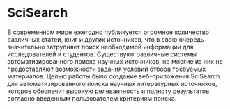 # SciSearch
В современном мире ежегодно публикуется огромное количество различных статей, книг и других источников, что в свою очередь значительно затрудняет поиск необходимой информации для исследователей и студентов. Существуют различные системы автоматизированного поиска научных источников, но многие из них не предоставляют возможности задания условий отбора требуемых материалов. 
Целью работы было создание веб-приложения SciSearch для автоматизированного поиска научных литературных источников, которое обеспечит высокую релевантность и полноту результатов согласно введенным пользователем критериям поиска. 
